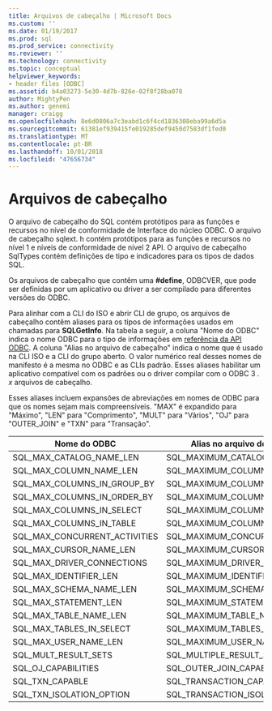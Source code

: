 ```yaml
---
title: Arquivos de cabeçalho | Microsoft Docs
ms.custom: ''
ms.date: 01/19/2017
ms.prod: sql
ms.prod_service: connectivity
ms.reviewer: ''
ms.technology: connectivity
ms.topic: conceptual
helpviewer_keywords:
- header files [ODBC]
ms.assetid: b4a03273-5e30-4d7b-826e-02f8f28ba078
author: MightyPen
ms.author: genemi
manager: craigg
ms.openlocfilehash: 8e6d0806a7c3eabd1c6f4cd1836308eba99a6d5a
ms.sourcegitcommit: 61381ef939415fe019285def9450d7583df1fed0
ms.translationtype: MT
ms.contentlocale: pt-BR
ms.lasthandoff: 10/01/2018
ms.locfileid: "47656734"
---
```

# <a name="header-files"></a>Arquivos de cabeçalho
O arquivo de cabeçalho do SQL contém protótipos para as funções e recursos no nível de conformidade de Interface do núcleo ODBC. O arquivo de cabeçalho sqlext. h contém protótipos para as funções e recursos no nível 1 e níveis de conformidade de nível 2 API. O arquivo de cabeçalho SqlTypes contém definições de tipo e indicadores para os tipos de dados SQL.  
  
 Os arquivos de cabeçalho que contêm uma **#define**, ODBCVER, que pode ser definidas por um aplicativo ou driver a ser compilado para diferentes versões do ODBC.  
  
 Para alinhar com a CLI do ISO e abrir CLI de grupo, os arquivos de cabeçalho contêm aliases para os tipos de informações usados em chamadas para **SQLGetInfo**. Na tabela a seguir, a coluna "Nome do ODBC" indica o nome ODBC para o tipo de informações em [referência da API ODBC](../../../odbc/reference/syntax/odbc-api-reference.md). A coluna "Alias no arquivo de cabeçalho" indica o nome que é usado na CLI ISO e a CLI do grupo aberto. O valor numérico real desses nomes de manifesto é a mesma no ODBC e as CLIs padrão. Esses aliases habilitar um aplicativo compatível com os padrões ou o driver compilar com o ODBC 3 *. x* arquivos de cabeçalho.  
  
 Esses aliases incluem expansões de abreviações em nomes de ODBC para que os nomes sejam mais compreensíveis. "MAX" é expandido para "Máximo", "LEN" para "Comprimento", "MULT" para "Vários", "OJ" para "OUTER_JOIN" e "TXN" para "Transação".  
  
|Nome do ODBC|Alias no arquivo de cabeçalho|  
|---------------|--------------------------|  
|SQL_MAX_CATALOG_NAME_LEN|SQL_MAXIMUM_CATALOG_NAME_LENGTH|  
|SQL_MAX_COLUMN_NAME_LEN|SQL_MAXIMUM_COLUMN_NAME_LENGTH|  
|SQL_MAX_COLUMNS_IN_GROUP_BY|SQL_MAXIMUM_COLUMNS_IN_GROUP_BY|  
|SQL_MAX_COLUMNS_IN_ORDER_BY|SQL_MAXIMUM_COLUMNS_IN_ORDER_BY|  
|SQL_MAX_COLUMNS_IN_SELECT|SQL_MAXIMUM_COLUMNS_IN_SELECT|  
|SQL_MAX_COLUMNS_IN_TABLE|SQL_MAXIMUM_COLUMNS_IN_TABLE|  
|SQL_MAX_CONCURRENT_ACTIVITIES|SQL_MAXIMUM_CONCURRENT_ACTIVITIES|  
|SQL_MAX_CURSOR_NAME_LEN|SQL_MAXIMUM_CURSOR_NAME_LENGTH|  
|SQL_MAX_DRIVER_CONNECTIONS|SQL_MAXIMUM_DRIVER_CONNECTIONS|  
|SQL_MAX_IDENTIFIER_LEN|SQL_MAXIMUM_IDENTIFIER_LENGTH|  
|SQL_MAX_SCHEMA_NAME_LEN|SQL_MAXIMUM_SCHEMA_NAME_LENGTH|  
|SQL_MAX_STATEMENT_LEN|SQL_MAXIMUM_STATEMENT_LENGTH|  
|SQL_MAX_TABLE_NAME_LEN|SQL_MAXIMUM_TABLE_NAME_LENGTH|  
|SQL_MAX_TABLES_IN_SELECT|SQL_MAXIMUM_TABLES_IN_SELECT|  
|SQL_MAX_USER_NAME_LEN|SQL_MAXIMUM_USER_NAME_LENGTH|  
|SQL_MULT_RESULT_SETS|SQL_MULTIPLE_RESULT_SETS|  
|SQL_OJ_CAPABILITIES|SQL_OUTER_JOIN_CAPABILITIES|  
|SQL_TXN_CAPABLE|SQL_TRANSACTION_CAPABLE|  
|SQL_TXN_ISOLATION_OPTION|SQL_TRANSACTION_ISOLATION_OPTION|
